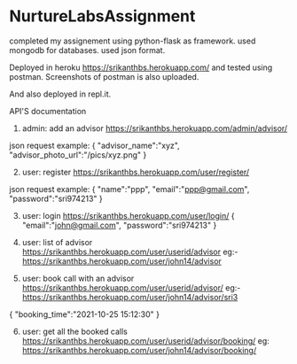 # NurtureLabsAssignment

completed my assignement using python-flask as framework.
used mongodb for databases.
used json format.

Deployed in heroku https://srikanthbs.herokuapp.com/ and tested using postman. Screenshots of postman is also uploaded.

And also deployed in repl.it.

API'S documentation

1. admin: add an advisor
    https://srikanthbs.herokuapp.com/admin/advisor/

json request example: 
{
    "advisor_name":"xyz",
    "advisor_photo_url":"/pics/xyz.png"
}

2. user: register
    https://srikanthbs.herokuapp.com/user/register/

json request example:
{
    "name":"ppp",
    "email":"ppp@gmail.com",
    "password":"sri974213"
}

3. user: login
https://srikanthbs.herokuapp.com/user/login/
{
    "email":"john@gmail.com",
    "password":"sri974213"
}

4. user: list of advisor
https://srikanthbs.herokuapp.com/user/userid/advisor
eg:-
https://srikanthbs.herokuapp.com/user/john14/advisor

    
5. user: book call with an advisor
https://srikanthbs.herokuapp.com/user/userid/advisor/<advisorid>
eg:-
https://srikanthbs.herokuapp.com/user/john14/advisor/sri3   

{
    "booking_time":"2021-10-25 15:12:30"
}

6. user: get all the booked calls
https://srikanthbs.herokuapp.com/user/userid/advisor/booking/
eg:
https://srikanthbs.herokuapp.com/user/john14/advisor/booking/
